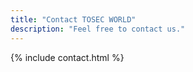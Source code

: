 ```yaml
---
title: "Contact TOSEC WORLD"
description: "Feel free to contact us."
---
```

{% include contact.html %}